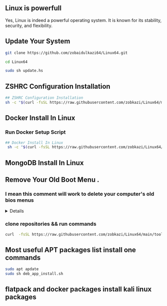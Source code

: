 ## Linux is powerfull

Yes, Linux is indeed a powerful operating system. It is known for its stability, security, and flexibility.

## Update Your System

```sh
git clone https://github.com/zobaidulkazi64/Linux64.git

cd Linux64

sudo sh update.hs

```

## ZSHRC Configuration Installation
```sh
## ZSHRC Configuration Installation
sh -c "$(curl -fsSL https://raw.githubusercontent.com/zobkazi/Linux64/main/tools/zshrc-config-edite.sh)"
```

## Docker Install In Linux

### Run Docker Setup Script

```sh   
## Docker Install In Linux
 sh -c "$(curl -fsSL https://raw.githubusercontent.com/zobkazi/Linux64/main/docker/docker-setup.sh)"
```




## MongoDB Install In Linux

## Remove Your Old Boot Menu .

### I mean this comment will work to delete your computer's old bios menus

<details>
<p>

#### When we go from one operating system to another operating system, but the previous setting remains on our motherboard, if we do not delete that BIOS setting, there is a problem to install a new operating system.

### আমরা যখন এক অপারেটিং সিস্টেম থেকে আরেক অপারেটিং সিস্টেমে যাই তখন কিন্তু আগের সেটিংটি আমাদের মাদারবোর্ডে থেকেই যায় ওই বায়োস সেটিংটি আমাদের ডিলিট না করলে নতুন করে কোপারেটিং ইন্সটল দিতে কিন্তু সমস্যা হয়

</p>
</details>

### clone repositories && run commands

```sh
curl  -fsSL https://raw.githubusercontent.com/zobkazi/Linux64/main/tools/removeOldBooting.sh | sh
```

## Most useful APT packages list install one commands

```sh
sudo apt apdate
sudo sh deb_app_install.sh
```
## flatpack and docker packages install kali linux packages